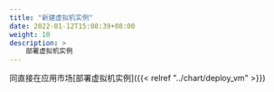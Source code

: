 ```yaml
---
title: "新建虚拟机实例"
date: 2022-01-12T15:08:39+08:00
weight: 10
description: >
    部署虚拟机实例
---
```


同直接在应用市场[部署虚拟机实例]({{< relref "../chart/deploy_vm" >}})